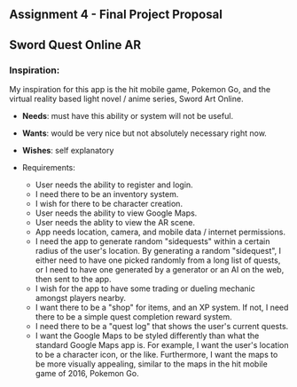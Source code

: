 ## Assignment  4 - Final Project Proposal
## Sword Quest Online AR
### Inspiration:
My inspiration for this app is the hit mobile game, Pokemon Go, and the virtual reality based light novel / anime series, Sword Art Online.
- **Needs**: must have this ability or system will not be useful.
- **Wants**: would be very nice but not absolutely necessary right now.
- **Wishes**: self explanatory

- Requirements:
  - User needs the ability to register and login.
  - I need there to be an inventory system.
  - I wish for there to be character creation.
  - User needs the ability to view Google Maps.
  - User needs the ablity to view the AR scene.
  - App needs location, camera, and mobile data / internet permissions.
  - I need the app to generate random "sidequests" within a certain radius of the user's location. By generating a random "sidequest", I either need to have one picked randomly from a long list of quests, or I need to have one generated by a generator or an AI on the web, then sent to the app.
  - I wish for the app to have some trading or dueling mechanic amongst players nearby.
  - I want there to be a "shop" for items, and an XP system. If not, I need there to be a simple quest completion reward system.
  - I need there to be a "quest log" that shows the user's current quests.
  - I want the Google Maps to be styled differently than what the standard Google Maps app is. For example, I want the user's location to be a character icon, or the like. Furthermore, I want the maps to be more visually appealing, similar to the maps in the hit mobile game of 2016, Pokemon Go.
